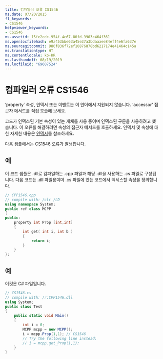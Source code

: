 ```yaml
---
title: 컴파일러 오류 CS1546
ms.date: 07/20/2015
f1_keywords:
- CS1546
helpviewer_keywords:
- CS1546
ms.assetid: 15fe2cdc-954f-4c67-80fd-9903c464f361
ms.openlocfilehash: e9a453bbe63a45e37a3bdaaaee84eff4e6fa637e
ms.sourcegitcommit: 986f836f72ef10876878bd6217174e41464c145a
ms.translationtype: HT
ms.contentlocale: ko-KR
ms.lasthandoff: 08/19/2019
ms.locfileid: "69607524"
---
```

# <a name="compiler-error-cs1546"></a>컴파일러 오류 CS1546
‘property’ 속성, 인덱서 또는 이벤트는 이 언어에서 지원되지 않습니다. ‘accessor’ 접근자 메서드를 직접 호출해 보세요.  
  
 코드가 인덱스된 기본 속성이 있는 개체를 사용 중이며 인덱스된 구문을 사용하려고 했습니다. 이 오류를 해결하려면 속성의 접근자 메서드를 호출하세요. 인덱서 및 속성에 대한 자세한 내용은 [인덱서](../../programming-guide/indexers/index.md)를 참조하세요.  
  
 다음 샘플에서는 CS1546 오류가 발생합니다.  
  
## <a name="example"></a>예  
 이 코드 샘플은 .dll로 컴파일하는 .cpp 파일과 해당 .dll을 사용하는 .cs 파일로 구성됩니다. 다음 코드는 .dll 파일용이며 .cs 파일에 있는 코드에서 액세스할 속성을 정의합니다.  
  
```cpp  
// CPP1546.cpp  
// compile with: /clr /LD  
using namespace System;  
public ref class MCPP  
{  
public:  
    property int Prop [int,int]  
    {  
        int get( int i, int b )  
        {  
            return i;  
        }  
    }  
};  
```  
  
## <a name="example"></a>예  
 이것은 C# 파일입니다.  
  
```csharp  
// CS1546.cs  
// compile with: /r:CPP1546.dll   
using System;  
public class Test  
{  
    public static void Main()  
    {  
        int i = 0;  
        MCPP mcpp = new MCPP();  
        i = mcpp.Prop(1,1); // CS1546  
        // Try the following line instead:  
        // i = mcpp.get_Prop(1,1);  
    }  
}  
```
